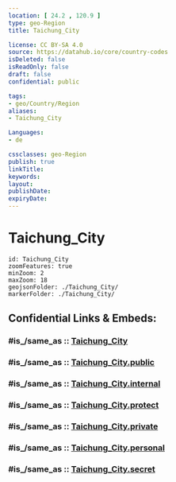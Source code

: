 ```yaml
---
location: [ 24.2 , 120.9 ] 
type: geo-Region
title: Taichung_City

license: CC BY-SA 4.0
source: https://datahub.io/core/country-codes
isDeleted: false
isReadOnly: false
draft: false
confidential: public

tags:
- geo/Country/Region
aliases:
- Taichung_City

Languages:
- de

cssclasses: geo-Region
publish: true
linkTitle: 
keywords: 
layout: 
publishDate: 
expiryDate: 
---
```


# Taichung_City

```leaflet
id: Taichung_City
zoomFeatures: true 
minZoom: 2 
maxZoom: 18
geojsonFolder: ./Taichung_City/
markerFolder: ./Taichung_City/
```


## Confidential Links & Embeds: 

### #is_/same_as :: [Taichung_City](/_Standards/Earth/Continent/Asia/Asia~East/Taiwan/Provinces~Taiwan/Taichung/counties~Taichung/Taichung_City.md) 

### #is_/same_as :: [Taichung_City.public](/_public/Earth/Continent/Asia/Asia~East/Taiwan/Provinces~Taiwan/Taichung/counties~Taichung/Taichung_City.public.md) 

### #is_/same_as :: [Taichung_City.internal](/_internal/Earth/Continent/Asia/Asia~East/Taiwan/Provinces~Taiwan/Taichung/counties~Taichung/Taichung_City.internal.md) 

### #is_/same_as :: [Taichung_City.protect](/_protect/Earth/Continent/Asia/Asia~East/Taiwan/Provinces~Taiwan/Taichung/counties~Taichung/Taichung_City.protect.md) 

### #is_/same_as :: [Taichung_City.private](/_private/Earth/Continent/Asia/Asia~East/Taiwan/Provinces~Taiwan/Taichung/counties~Taichung/Taichung_City.private.md) 

### #is_/same_as :: [Taichung_City.personal](/_personal/Earth/Continent/Asia/Asia~East/Taiwan/Provinces~Taiwan/Taichung/counties~Taichung/Taichung_City.personal.md) 

### #is_/same_as :: [Taichung_City.secret](/_secret/Earth/Continent/Asia/Asia~East/Taiwan/Provinces~Taiwan/Taichung/counties~Taichung/Taichung_City.secret.md)


